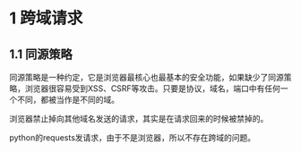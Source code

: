 # 1 跨域请求

## 1.1 同源策略

同源策略是一种约定，它是浏览器最核心也最基本的安全功能，如果缺少了同源策略，浏览器很容易受到XSS、CSRF等攻击。只要是协议，域名，端口中有任何一个不同，都被当作是不同的域。

浏览器禁止掉向其他域名发送的请求，其实是在请求回来的时候被禁掉的。

python的requests发请求，由于不是浏览器，所以不存在跨域的问题。
